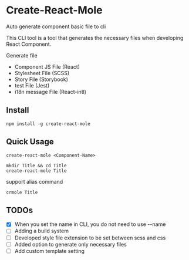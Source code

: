 # Create-React-Mole 
Auto generate component basic file to cli

This CLI tool is a tool that generates the necessary files when developing React Component.

Generate file
- Component JS File (React)
- Stylesheet File (SCSS)
- Story File (Storybook)
- test File (Jest)
- i18n message File (React-intl)

## Install
```
npm install -g create-react-mole
```

## Quick Usage
```
create-react-mole <Component-Name>
```

```
mkdir Title && cd Title
create-react-mole Title
```

support alias command

```
crmole Title
```

## TODOs
- [x] When you set the name in CLI, you do not need to use --name
- [ ] Adding a build system
- [ ] Developed style file extension to be set between scss and css
- [ ] Added option to generate only necessary files
- [ ] Add custom template setting

